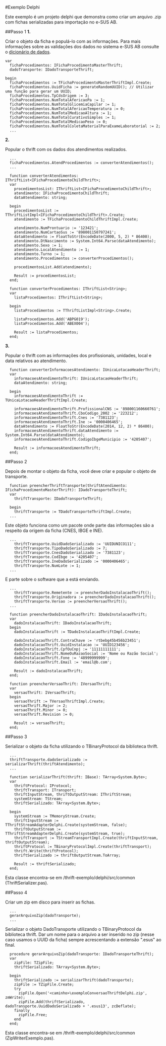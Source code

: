 #Exemplo Delphi

Este exemplo é um projeto delphi que demonstra como criar um arquivo .zip com fichas serializadas para importação no e-SUS AB.

##Passo 1
**1.**

Criar o objeto da ficha e populá-lo com as informações.
Para mais informações sobre as validações dos dados no sistema e-SUS AB consulte o [dicionário de dados](http://esusab.github.io/integracao/).

```
var
  fichaProcedimentos: IFichaProcedimentoMasterThrift;
  dadoTransporte: IDadoTransporteThrift;

begin
  fichaProcedimentos := TFichaProcedimentoMasterThriftImpl.Create;
  fichaProcedimentos.UuidFicha := generateRandomUUID(); // Utilizar uma função para gerar um UUID;
  fichaProcedimentos.TpCdsOrigem := 3;
  fichaProcedimentos.NumTotalAfericaoPa := 1;
  fichaProcedimentos.NumTotalGlicemiaCapilar := 1;
  fichaProcedimentos.NumTotalAfericaoTemperatura := 0;
  fichaProcedimentos.NumTotalMedicaoAltura := 1;
  fichaProcedimentos.NumTotalCurativoSimples := 1;
  fichaProcedimentos.NumTotalMedicaoPeso := 0;
  fichaProcedimentos.NumTotalColetaMaterialParaExameLaboratorial := 2;
  ...
```

**2.**

Popular o thrift com os dados dos atendimentos realizados.

```
  ...
  fichaProcedimentos.AtendProcedimentos := converterAtendimentos();
  ...
```
```
  function converterAtendimentos: IThriftList<IFichaProcedimentoChildThrift>;
  var
    procedimentosList: IThriftList<IFichaProcedimentoChildThrift>;
    atendimento: IFichaProcedimentoChildThrift;
    dataAtendimento: string;

  begin
    procedimentosList := TThriftListImpl<IFichaProcedimentoChildThrift>.Create;
    atendimento := TFichaProcedimentoChildThriftImpl.Create;

    atendimento.NumProntuario := '123421';
    atendimento.NumCartaoSus := '898001150797241';
    dataAtendimento := FloatToStr(EncodeDate(2000, 5, 2) * 86400);
    atendimento.DtNascimento := System.Int64.Parse(dataAtendimento);
    atendimento.Sexo := 1;
    atendimento.LocalAtendimento := 1;
    atendimento.Turno := 1;
    atendimento.Procedimentos := converterProcedimentos();

    procedimentosList.Add(atendimento);

    Result := procedimentosList;
  end;
```
```
  function converterProcedimentos: IThriftList<String>;
  var
    listaProcedimentos: IThriftList<String>;

  begin
    listaProcedimentos := TThriftListImpl<String>.Create;

    listaProcedimentos.Add('ABPG019');
    listaProcedimentos.Add('ABEX004');

    Result := listaProcedimentos;
  end;
```

**3.**

Popular o thrift com as informações dos profissionais, unidades, local e data relativos ao atendimento.
```
  function converterInformacoesAtendimento: IUnicaLotacaoHeaderThrift;
  var
    informacoesAtendimentoThrift: IUnicaLotacaoHeaderThrift;
    dataAtendimento: string;

  begin
    informacoesAtendimentoThrift := TUnicaLotacaoHeaderThriftImpl.Create;

    informacoesAtendimentoThrift.ProfissionalCNS := '898001160660761';
    informacoesAtendimentoThrift.CboCodigo_2002 := '223212';
    informacoesAtendimentoThrift.Cnes := '7381123';
    informacoesAtendimentoThrift.Ine := '0000406465';
    dataAtendimento := FloatToStr(EncodeDate(2014, 12, 2) * 86400);
    informacoesAtendimentoThrift.dataAtendimento := System.Int64.Parse(dataAtendimento);
    informacoesAtendimentoThrift.CodigoIbgeMunicipio := '4205407';

    Result := informacoesAtendimentoThrift;
  end;
```

##Passo 2

Depois de montar o objeto da ficha, você deve criar e popular o objeto de transporte.
```
  function preencherThriftTransporte(thriftAtendimento: IFichaProcedimentoMasterThrift): IDadoTransporteThrift;
  var
    thriftTransporte: IDadoTransporteThrift;

  begin
    thriftTransporte := TDadoTransporteThriftImpl.Create;
  ...
```

Este objeto funciona como um pacote onde parte das informações são a respeito da origem da ficha (CNES, IBGE e INE).

```
  ...
    thriftTransporte.UuidDadoSerializado := 'UUIDUNICO111';
    thriftTransporte.TipoDadoSerializado := 7;
    thriftTransporte.CnesDadoSerializado := '7381123';
    thriftTransporte.CodIbge := '4205407';
    thriftTransporte.IneDadoSerializado := '0000406465';
    thriftTransporte.NumLote := 1;
  ...
```
E parte sobre o software que a está enviando.
```
  ...
    thriftTransporte.Remetente := preencherDadoInstalacaoThrift();
    thriftTransporte.Originadora := preencherDadoInstalacaoThrift();
    thriftTransporte.Versao := preencherVersaoThrift();
  ...
```
```
  function preencherDadoInstalacaoThrift: IDadoInstalacaoThrift;
  var
    dadoInstalacaoThrift: IDadoInstalacaoThrift;
  begin
    dadoInstalacaoThrift := TDadoInstalacaoThriftImpl.Create;

    dadoInstalacaoThrift.ContraChave := 'rtbebg45b456b23451';
    dadoInstalacaoThrift.UuidInstalacao := 'UUID123456';
    dadoInstalacaoThrift.CpfOuCnpj := '11111111111';
    dadoInstalacaoThrift.NomeOuRazaoSocial := 'Nome ou Razão Social';
    dadoInstalacaoThrift.Fone := '48999999999';
    dadoInstalacaoThrift.Email := 'email@b.com';

    Result := dadoInstalacaoThrift;
  end;
```
```
  function preencherVersaoThrift: IVersaoThrift;
  var
    versaoThrift: IVersaoThrift;
  begin
    versaoThrift := TVersaoThriftImpl.Create;
    versaoThrift.Major := 2;
    versaoThrift.Minor := 0;
    versaoThrift.Revision := 0;

    Result := versaoThrift;
  end;
```

##Passo 3

Serializar o objeto da ficha utilizando o TBinaryProtocol da biblioteca thrift.

```
  ...
  thriftTransporte.dadoSerializado := serializarThrift(thriftAtendimento);
  ...
```

```
  function serializarThrift(thrift: IBase): TArray<System.Byte>;
  var
    thriftProtocol: IProtocol;
    thriftTransport: ITransport;
    thriftInputStream, thriftOutputStream: IThriftStream;
    systemStream: TStream;
    thriftSerializado: TArray<System.Byte>;

  begin
    systemStream := TMemoryStream.Create;
    thriftInputStream := TThriftStreamAdapterDelphi.Create(systemStream, false);
    thriftOutputStream := TThriftStreamAdapterDelphi.Create(systemStream, true);
    thriftTransport := TStreamTransportImpl.Create(thriftInputStream, thriftOutputStream);
    thriftProtocol := TBinaryProtocolImpl.Create(thriftTransport);
    thrift.Write(thriftProtocol);
    thriftSerializado := thriftOutputStream.ToArray;

    Result := thriftSerializado;
  end;
```

Esta classe encontra-se em /thrift-exemplo/delphi/src/common (ThriftSerializer.pas).

##Passo 4

Criar um zip em disco para inserir as fichas.

```
  ...
  gerarArquivoZip(dadoTransporte);
  ...
```

Serializar o objeto DadoTransporte utilizando o TBinaryProtocol da biblioteca thrift.
Dar um nome para o arquivo a ser inserido no zip (nesse caso usamos o UUID da ficha) sempre acrescentando a extensão ".esus" ao final.

```
  procedure gerarArquivoZip(dadoTransporte: IDadoTransporteThrift);
  var
    zipFile: TZipFile;
    thriftSerializado: TArray<System.Byte>;

  begin
    thriftSerializado := serializarThrift(dadoTransporte);
    zipFile := TZipFile.Create;
    try
      zipFile.Open('<caminho>\exemploConversaoThriftDelphi.zip', zmWrite);
      zipFile.Add(thriftSerializado, dadoTransporte.UuidDadoSerializado + '.esus13', zcDeflate);
    finally
      zipFile.Free;
    end
  end;
```

Esta classe encontra-se em /thrift-exemplo/delphi/src/common (ZipWriterExemplo.pas).
